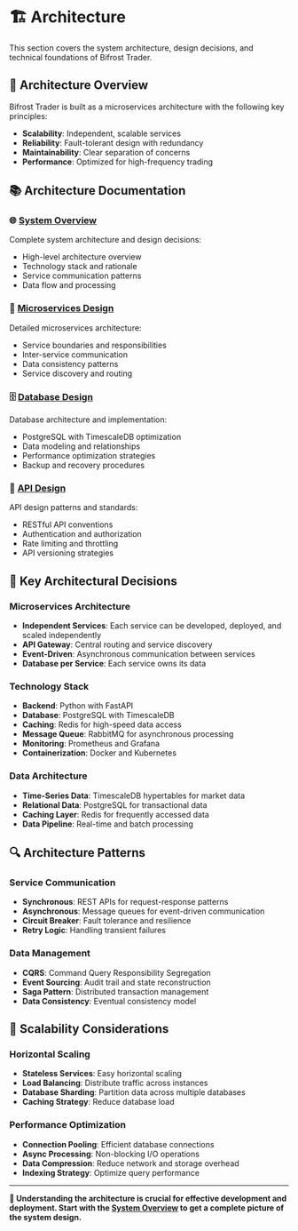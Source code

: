 # 🏗️ Architecture

This section covers the system architecture, design decisions, and technical foundations of Bifrost Trader.

## 🎯 **Architecture Overview**

Bifrost Trader is built as a microservices architecture with the following key principles:
- **Scalability**: Independent, scalable services
- **Reliability**: Fault-tolerant design with redundancy
- **Maintainability**: Clear separation of concerns
- **Performance**: Optimized for high-frequency trading

## 📚 **Architecture Documentation**

### **🌐 [System Overview](overview.md)**
Complete system architecture and design decisions:
- High-level architecture overview
- Technology stack and rationale
- Service communication patterns
- Data flow and processing

### **🔧 [Microservices Design](microservices.md)**
Detailed microservices architecture:
- Service boundaries and responsibilities
- Inter-service communication
- Data consistency patterns
- Service discovery and routing

### **🗄️ [Database Design](database.md)**
Database architecture and implementation:
- PostgreSQL with TimescaleDB optimization
- Data modeling and relationships
- Performance optimization strategies
- Backup and recovery procedures

### **🔌 [API Design](api-design.md)**
API design patterns and standards:
- RESTful API conventions
- Authentication and authorization
- Rate limiting and throttling
- API versioning strategies

## 🎯 **Key Architectural Decisions**

### **Microservices Architecture**
- **Independent Services**: Each service can be developed, deployed, and scaled independently
- **API Gateway**: Central routing and service discovery
- **Event-Driven**: Asynchronous communication between services
- **Database per Service**: Each service owns its data

### **Technology Stack**
- **Backend**: Python with FastAPI
- **Database**: PostgreSQL with TimescaleDB
- **Caching**: Redis for high-speed data access
- **Message Queue**: RabbitMQ for asynchronous processing
- **Monitoring**: Prometheus and Grafana
- **Containerization**: Docker and Kubernetes

### **Data Architecture**
- **Time-Series Data**: TimescaleDB hypertables for market data
- **Relational Data**: PostgreSQL for transactional data
- **Caching Layer**: Redis for frequently accessed data
- **Data Pipeline**: Real-time and batch processing

## 🔍 **Architecture Patterns**

### **Service Communication**
- **Synchronous**: REST APIs for request-response patterns
- **Asynchronous**: Message queues for event-driven communication
- **Circuit Breaker**: Fault tolerance and resilience
- **Retry Logic**: Handling transient failures

### **Data Management**
- **CQRS**: Command Query Responsibility Segregation
- **Event Sourcing**: Audit trail and state reconstruction
- **Saga Pattern**: Distributed transaction management
- **Data Consistency**: Eventual consistency model

## 🚀 **Scalability Considerations**

### **Horizontal Scaling**
- **Stateless Services**: Easy horizontal scaling
- **Load Balancing**: Distribute traffic across instances
- **Database Sharding**: Partition data across multiple databases
- **Caching Strategy**: Reduce database load

### **Performance Optimization**
- **Connection Pooling**: Efficient database connections
- **Async Processing**: Non-blocking I/O operations
- **Data Compression**: Reduce network and storage overhead
- **Indexing Strategy**: Optimize query performance

---

**🎯 Understanding the architecture is crucial for effective development and deployment. Start with the [System Overview](overview.md) to get a complete picture of the system design.**
